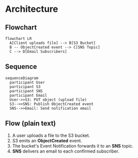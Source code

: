 # Architecture

## Flowchart
```mermaid
flowchart LR
  A[Client uploads file] --> B[S3 Bucket]
  B -- ObjectCreated event --> C[SNS Topic]
  C --> D[Email Subscribers]
```

## Sequence
```mermaid
sequenceDiagram
  participant User
  participant S3
  participant SNS
  participant Email
  User->>S3: PUT object (upload file)
  S3-->>SNS: Publish ObjectCreated event
  SNS-->>Email: Send notification email
```

## Flow (plain text)
1) A user uploads a file to the S3 bucket.  
2) S3 emits an **ObjectCreated** event.  
3) The bucket's Event Notification forwards it to an **SNS** topic.  
4) **SNS** delivers an email to each confirmed subscriber.
